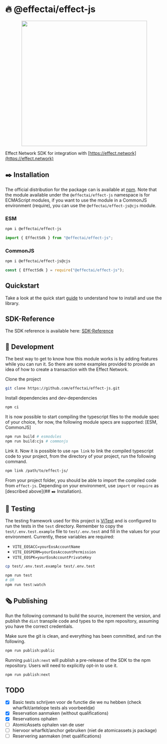 # 🔥 @effectai/effect-js

<p align="center"><img src="https://effect.network/img/logo/logo.png" width="400px"></p>

Effect Network SDK for integration with [https://effect.network](https://effect.network)

## ✒️ Installation

The official distribution for the package can is available at [npm](https://www.npmjs.com/package/@effectai/effect-js).
Note that the module available under the `@effectai/effect-js` namespace is for ECMAScript modules, if you want to use the module in a CommonJS environment (require), you can use the `@effectai/effect-js@cjs` module.

### ESM

```bash
npm i @effectai/effect-js
```

```js
import { EffectSdk } from "@effectai/effect-js";
```

### CommonJS

```bash
npm i @effectai/effect-js@cjs
```

```js
const { EffectSdk } = require("@effectai/effect-js");
```

## Quickstart

Take a look at the quick start [guide](https://developer.effect.network/quickstart/) to understand how to install and use the library.

## SDK-Reference

The SDK reference is available here: [SDK-Reference](https://effectai.github.io/effect-js/)

## 🦋 Development

The best way to get to know how this module works is by adding features while you can run it. So there are some examples provided to provide an idea of how to create a transaction with the Effect Network.

Clone the project

```bash
git clone https://github.com/effectai/effect-js.git
```

Install dependencies and dev-dependencies

```bash
npm ci
```

It is now possible to start compiling the typescript files to the module spec of your choice, for now, the following module specs are supported: [ESM, CommonJS]

```bash
npm run build # esmodules
npm run build:cjs # commonjs
```

Link it. Now it is possible to use `npm link` to link the compiled typescript code to your project, from the directory of your project, run the following command.

```bash
npm link /path/to/effect-js/
```

From your project folder, you should be able to import the compiled code from `effect-js`. Depending on your environment, use `import` or `require` as [described above](## ✒️ Installation).

## 🧪 Testing

The testing framework used for this project is [ViTest](https://vitest.dev) and is configured to run the tests in the `test` directory.
Remember to copy the `test/.env.test.example` file to `test/.env.test` and fill in the values for your environment.
Currently, these variables are required:

- `VITE_EOSACC=yourEosAccountName`
- `VITE_EOSPERM=yourEosAccountPermission`
- `VITE_EOSPK=yourEosAccountPrivateKey`

```bash
cp test/.env.test.example test/.env.test

npm run test
# OR
npm run test:watch
```

## 🗞 Publishing

Run the following command to build the source, increment the version, and publish the `dist` transpile code and types to the npm repository, assuming you have the correct credentials.

Make sure the git is clean, and everything has been committed, and run the following.

```bash
npm run publish:public
```

Running `publish:next` will publish a pre-release of the SDK to the npm repository. Users will need to explicitly opt-in to use it.

```bash
npm run publish:next
```

## TODO

- [x] Basic tests schrijven voor de functie die we nu hebben (check wharfkit/antelope tests als voorbeeldje)
- [x] Reservation aanmaken (without qualifications)
- [x] Reservations ophalen
- [ ] AtomicAssets ophalen van de user
- [ ] hiervoor wharfkit/anchor gebruiken (niet de atomicassets js package)
- [ ] Reservering aanmaken (met qualifications)
